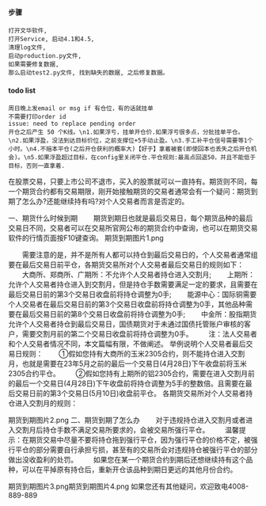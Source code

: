
#### 步骤
```
打开文华软件, 
打开Service, 启动4.1和4.5, 
清理log文件, 
启动production.py文件, 
如果需要修复数据, 
那么启动test2.py文件, 找到缺失的数据, 之后修复数据。
```
#### todo list
```
周日晚上发email or msg if 有仓位，有的话就挂单
不需要打印order id
issue: need to replace pending order
开仓之后产生 50 个K线。\n1.如果浮亏，挂单开仓价.如果浮亏很多点，分批挂单平仓。\n2.如果浮盈，没法到达目标价位，之前支撑位+5手动止盈。\n3.手工补平仓信号需要等1个小时。\n4.不赔本平仓(之后开仓获利的概率大)【好于】拿着被套(即使回本也丢失之后开仓机会)。\n5.如果浮盈超过目标，在config里关闭平仓.平仓规则:最高点回退50，并且不能低于目标，否则一直拿着.

```

在股票交易，只要上市公司不退市，买入的股票就可以一直持有。期货则不同，每一个期货合约都有交易期限，刚开始接触期货的交易者通常会有一个疑问：期货到期了怎么办?还能继续持有吗?对个人交易者而言是否定的。

一、期货什么时候到期
　　期货到期日也就是最后交易日，每个期货品种的最后交易日不同，交易者可以在交易所官网公布的期货合约中查询，也可以在期货交易软件的行情页面按F10键查询。
期货到期图片1.png 

　　需要注意的是，并不是所有人都可以持仓到最后交易日的，个人交易者通常组要在最后交易日前平仓，各期货交易所对个人交易者最后交易日的规则如下：
　　大商所、郑商所、广期所：不允许个人交易者持仓进入交割月;
　　上期所：允许个人交易者持仓进入到交割月，但是持仓手数需要满足一定的要求，且需要在最后交易日前的第3个交易日收盘前将持仓调整为0手;
　　能源中心：国际铜需要个人交易者在最后交易日前的第3个交易日收盘前将持仓调整为0手，其他品种需要在最后交易日前的第8个交易日收盘前将持仓调整为0手;
　　中金所：股指期货允许个人交易者持仓到最后交易日，国债期货对于未通过国债托管账户审核的客户，需要交割月前的第二个交易日收盘前将持仓调整为0手。
　　注：法人交易者和个人交易者情况不同，本文篇幅有限，不做阐述。
举例说明个人交易者最后交易日规则：
　　①假如您持有大商所的玉米2305合约，则不能持仓进入交割月，也就是需要在23年5月之前的最后一个交易日(4月28日)下午收盘前将玉米2305合约平仓。
　　②假如您持有上期所的铝2305合约，需要在进入交割月前的最后一个交易日(4月28日)下午收盘前将持仓调整为5手的整数倍。且需要在最后交易日前的第3个交易日(5月10日)收盘前平仓。
各期货交易所对个人交易者持仓进入交割月的规则：

期货到期图片2.png 
二、期货到期了怎么办
　　对于违规持仓进入交割月或者进入交割月后持仓手数不满足交易所要求的，会被交易所强行平仓。
　　温馨提示：在期货交易中尽量不要将持仓拖到强行平仓，因为强行平仓的价格不定，被强行平仓的部分需要自行承担亏损，甚至有的交易所会对违规持仓被强行平仓的部分做出没收盈利的处罚。
　　如果您在某一个期货合约到期后还想继续持有这个品种，可以在平掉原有持仓后，重新开仓该品种到期日更远的其他月份合约。

期货到期图片3.png期货到期图片4.png
如果您还有其他疑问，欢迎致电4008-889-889